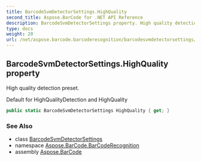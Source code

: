 ```yaml
---
title: BarcodeSvmDetectorSettings.HighQuality
second_title: Aspose.BarCode for .NET API Reference
description: BarcodeSvmDetectorSettings property. High quality detection preset
type: docs
weight: 20
url: /net/aspose.barcode.barcoderecognition/barcodesvmdetectorsettings/highquality/
---
```

## BarcodeSvmDetectorSettings.HighQuality property

High quality detection preset.

Default for HighQualityDetection and HighQuality

```csharp
public static BarcodeSvmDetectorSettings HighQuality { get; }
```

### See Also

* class [BarcodeSvmDetectorSettings](../)
* namespace [Aspose.BarCode.BarCodeRecognition](../../../aspose.barcode.barcoderecognition/)
* assembly [Aspose.BarCode](../../../)


